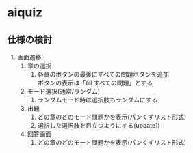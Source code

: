 # aiquiz

## 仕様の検討
1. 画面遷移
    1. 章の選択
        1. 各章のボタンの最後にすべての問題ボタンを追加  
          ボタンの表示は「all すべての問題」とする
    2. モード選択(通常/ランダム)
        1. ランダムモード時は選択肢もランダムにする
    3. 出題
        1. どの章のどのモード問題かを表示(パンくずリスト形式)
        2. 選択した選択肢を目立つようにする(update1)
    4. 回答画面
        1. どの章のどのモード問題かを表示(パンくずリスト形式)